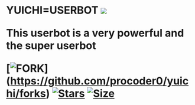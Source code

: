 <html>
<h1> YUICHI=USERBOT </h>
<img src = "https://telegra.ph/file/7a3b1d0656afaa5c05a30.jpg">
<p> This userbot is a very powerful and the super userbot </p>

[![FORK](https://img.shields.io/github/forks/procoder0/yuichi?style=flat-square&color=red )] (https://github.com/procoder0/yuichi/forks)
[![Stars](https://img.shields.io/github/stars/procoder0/yuichi?style=flat-square&color=Brown)](https://github.com/procoder0/yuichi/stargazers)
[![Size](https://img.shields.io/github/repo-size/procoder0/yuichi?style=flat-square&color=pink)](https://github.com/procoder0/yuichi/)
